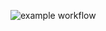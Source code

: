 ![example workflow](https://github.com/Tralalaca/foodgram-project-react/actions/workflows/main.yml/badge.svg)
